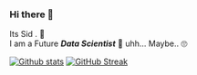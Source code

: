### Hi there 👋
Its Sid . 🙉<br>
I am a Future <i><b>Data Scientist</b></i> 🤔 uhh... Maybe.. 🙄 <br>
<!--
**siddiqkaithodu/siddiqkaithodu** is a ✨ _special_ ✨ repository because its `README.md` (this file) appears on your GitHub profile.
Here are some ideas to get you started:

- 🔭 I’m currently working on ...
- 🌱 I’m currently learning ...
- 👯 I’m looking to collaborate on ...
- 🤔 I’m looking for help with ...
- 💬 Ask me about ...
- 📫 How to reach me: ...
- 😄 Pronouns: ...
- ⚡ Fun fact: ...
-->
[![Github stats](https://github-readme-stats.vercel.app/api?username=siddiqkaithodu)](/../..)
[![GitHub Streak](https://github-readme-streak-stats.herokuapp.com?user=siddiqkaithodu&theme=blux)](/../..)
